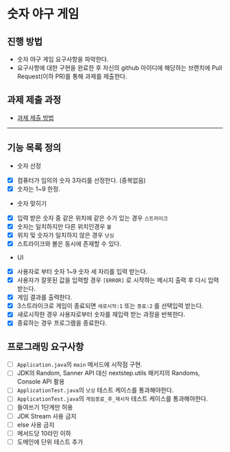 # 숫자 야구 게임
## 진행 방법
* 숫자 야구 게임 요구사항을 파악한다.
* 요구사항에 대한 구현을 완료한 후 자신의 github 아이디에 해당하는 브랜치에 Pull Request(이하 PR)를 통해 과제를 제출한다.

## 과제 제출 과정
* [과제 제출 방법](https://github.com/next-step/nextstep-docs/tree/master/precourse)

***

## 기능 목록 정의
* 숫자 선정
- [x] 컴퓨터가 임의의 숫자 3자리를 선정한다. (중복없음)
- [x] 숫자는 1~9 한정.
* 숫자 맞히기
- [x] 입력 받은 숫자 중 같은 위치에 같은 수가 있는 경우 `스트라이크`
- [x] 숫자는 일치하지만 다른 위치인경우 `볼`
- [x] 위치 및 숫자가 일치하지 않은 경우 `낫싱`
- [x] 스트라이크와 볼은 동시에 존재할 수 있다.
* UI
- [x] 사용자로 부터 숫자 1~9 숫자 세 자리를 입력 받는다.
- [x] 사용자가 잘못된 값을 입력할 경우 `[ERROR]` 로 시작하는 메시지 출력 후 다시 입력 받는다.
- [x] 게임 결과를 출력한다.
- [x] 3스트라이크로 게임이 종료되면 `새로시작:1` 또는 `종료:2` 를 선택입력 받는다.
- [x] 새로시작한 경우 사용자로부터 숫자를 재입력 받는 과정을 반복한다.
- [x] 종료하는 경우 프로그램을 종료한다.

## 프로그래밍 요구사항
- [ ] `Application.java`의 `main` 메서드에 시작점 구현.
- [ ] JDK의 Random, Sanner API 대신 nextstep.utils 패키지의 Randoms, Console API 활용
- [ ] `ApplicationTest.java`의 `낫싱` 테스트 케이스를 통과해야한다.
- [ ] `ApplicationTest.java`의 `게임종료_후_재시작` 테스트 케이스를 통과해야한다.
- [ ] 들여쓰기 1단계만 허용
- [ ] JDK Stream 사용 금지
- [ ] else 사용 금지
- [ ] 메서드당 10라인 이하
- [ ] 도메인에 단위 테스트 추가